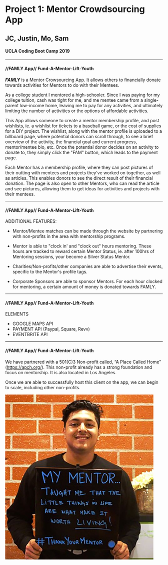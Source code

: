 # Project 1: Mentor Crowdsourcing App
## JC, Justin, Mo, Sam
#### UCLA Coding Boot Camp 2019

---------------------------------------
#### //FAMLY App// Fund-A-Mentor-Lift-Youth

***FAMLY*** is a Mentor Crowsourcing App. 
It allows others to financially donate towards activities for Mentors to do with their Mentees. 

As a college student I mentored a high-schooler. Since I was paying for my college tuition, cash was tight for me, and me mentee came from a single-parent low-income home, leaving me to pay for any activities, and ultimately limiting the number of activities or the options of affordable activities. 

This App allows someone to create a mentor membership profile, and post wishlists, ie. a wishlist for tickets to a baseball game, or the cost of supplies for a DIY project. The wishlist, along with the mentor profile is uploaded to a billboard page, where potential donors can scroll through, to see a brief overview of the activity, the financial goal and current progress, mentor/mentee bio, etc. Once the potential donor decides on an activity to donate to, they simply click the "FAM" button, which leads to the payment page. 

Each Mentor has a membership profile, where they can post pictures of their outting with mentees and projects they've worked on together, as well as articles. This enables donors to see the direct result of their financial donation. The page is also open to other Mentors, who can read the article and see pictures, allowing them to get ideas for activities and projects with their mentees. 

---------------------------------------

#### //FAMLY App// Fund-A-Mentor-Lift-Youth

ADDITIONAL FEATURES:

- Mentor/Mentee matches can be made through the website by partnering with non-profits in the area with mentorship programs. 

- Mentor is able to "clock in' and "clock out" hours mentoring. These hours are tracked to reward certain Mentor Status, ie. after 100hrs of Mentoring sessions, your become a Silver Status Mentor. 

- Charities/Non-profits/other companies are able to advertise their events, specific to the Mentor's profile tags. 

- Corporate Sponsors are able to sponsor Mentors. For each hour clocked for mentoring, a certain amount of money is donated towards FAMLY.

---------------------------------------

#### //FAMLY App// Fund-A-Mentor-Lift-Youth

ELEMENTS

+ GOOGLE MAPS API
+ PAYMENT API (Paypal, Square, Revv)
+ EVENTBRITE API

---------------------------------------

#### //FAMLY App// Fund-A-Mentor-Lift-Youth

We have partnered with a 501(C)3 Non-profit called, “A Place Called Home” (https://apch.org/).
This non-profit already has a strong foundation and focus on mentorship. It is also located in Los Angeles. 

Once we are able to successfully host this client on the app, we can begin to scale, including other non-profits. 

![Screenshot](mentor1@2x.thumb.jpg)






